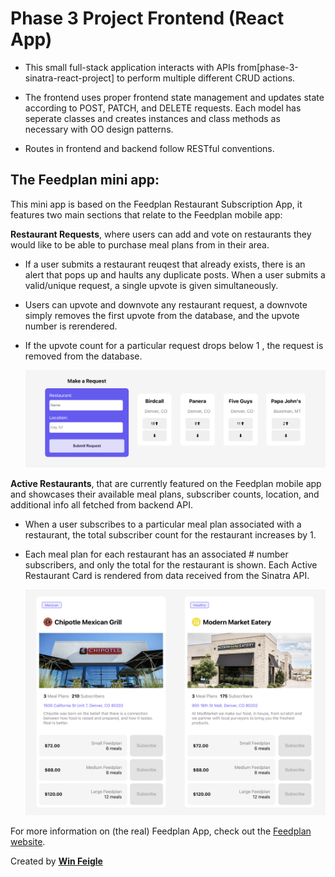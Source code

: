# Phase 3 Project Frontend (React App)

- This small full-stack application interacts with APIs from[phase-3-sinatra-react-project] to perform multiple different CRUD actions.

- The frontend uses proper frontend state management and updates state according to POST, PATCH, and DELETE requests. Each model has seperate classes and creates instances and class methods as necessary with OO design patterns.

- Routes in frontend and backend follow RESTful conventions.

## **The Feedplan mini app:**

This mini app is based on the Feedplan Restaurant Subscription App, it features two main sections that relate to the Feedplan mobile app:

**Restaurant Requests**, where users can add and vote on restaurants they would like to be able to purchase meal plans from in their area.

- If a user submits a restaurant reuqest that already exists, there is an alert that pops up and haults any duplicate posts. When a user submits a valid/unique request, a single upvote is given simultaneously.
- Users can upvote and downvote any restaurant request, a downvote simply removes the first upvote from the database, and the upvote number is rerendered.
- If the upvote count for a particular request drops below 1 , the request is removed from the database.

  ![image](public/RestaurantRequests.png)

**Active Restaurants**, that are currently featured on the Feedplan mobile app and showcases their available meal plans, subscriber counts, location, and additional info all fetched from backend API.

- When a user subscribes to a particular meal plan associated with a restaurant, the total subscriber count for the restaurant increases by 1.
- Each meal plan for each restaurant has an associated # number subscribers, and only the total for the restaurant is shown. Each Active Restaurant Card is rendered from data received from the Sinatra API.

  ![image](public/ActiveRestaurants.png)

For more information on (the real) Feedplan App, check out the [Feedplan website](https://www.feedplan.io/).

Created by **[Win Feigle](linkedin.com/in/feigle)**
